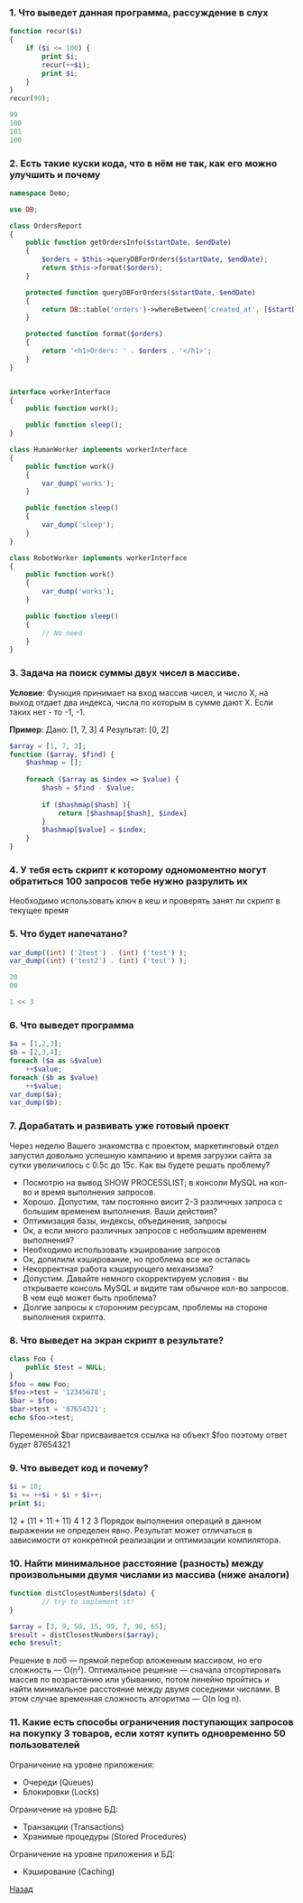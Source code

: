 ### 1. Что выведет данная программа, рассуждение в слух

```php
function recur($i)
{
    if ($i <= 100) {
        print $i;
        recur(++$i);
        print $i;
    }
}
recur(99);

99
100
101
100
```

### 2. Есть такие куски кода, что в нём не так, как его можно улучшить и почему

```php
namespace Demo;

use DB;

class OrdersReport
{
    public function getOrdersInfo($startDate, $endDate)
    {
        $orders = $this->queryDBForOrders($startDate, $endDate);
        return $this->format($orders);
    }

    protected function queryDBForOrders($startDate, $endDate)
    {
        return DB::table('orders')->whereBetween('created_at', [$startDate, $endDate])->get();
    }

    protected function format($orders)
    {
        return '<h1>Orders: ' . $orders . '</h1>';
    }
}
```

```php

interface workerInterface
{
    public function work();

    public function sleep();
}

class HumanWorker implements workerInterface
{
    public function work()
    {
        var_dump('works');
    }

    public function sleep()
    {
        var_dump('sleep');
    }
}

class RobotWorker implements workerInterface
{
    public function work()
    {
        var_dump('works');
    }

    public function sleep()
    {
        // No need
    }
}
```

### 3. Задача на поиск суммы двух чисел в массиве.

**Условие**:
Функция принимает на вход массив чисел, и число Х, на выход отдает два индекса, числа по которым в сумме дают Х.
Если таких нет - то -1, -1.

**Пример**:
Дано: [1, 7, 3] 4
Результат: [0, 2]

```php
$array = [1, 7, 3];
function ($array, $find) {
    $hashmap = [];
    
    foreach ($array as $index => $value) {
        $hash = $find - $value;
        
        if ($hashmap[$hash] ){
            return [$hashmap[$hash], $index]
        }
        $hashmap[$value] = $index;
    }
}
```

### 4. У тебя есть скрипт к которому одномоментно могут обратиться 100 запросов тебе нужно разрулить их

Необходимо использовать ключ в кеш и проверять занят ли скрипт в текущее время

### 5. Что будет напечатано?

```php
var_dump((int) ('2test') . (int) ('test') );
var_dump((int) ('test2') . (int) ('test') );

20
00
```

```php
1 << 3
```

### 6. Что выведет программа

```php
$a = [1,2,3];
$b = [2,3,4];
foreach ($a as &$value)
    ++$value;
foreach ($b as $value)
    ++$value;
var_dump($a);
var_dump($b);
```

### 7. Дорабатать и развивать уже готовый проект

Через неделю Вашего знакомства с проектом, маркетинговый отдел запустил довольно успешную кампанию и время загрузки
сайта за сутки увеличилось с 0.5c до 15с. Как вы будете решать проблему?

- Посмотрю на вывод SHOW PROCESSLIST; в консоли MySQL на кол-во и время выполнения запросов.
- Хорошо. Допустим, там постоянно висит 2-3 различных запроса с большим временем выполнения. Ваши действия?
- Оптимизация базы, индексы, объединения, запросы 
- Ок, а если много различных запросов с небольшим временем выполнения?
- Необходимо использовать кэширование запросов
- Ок, допилили кэширование, но проблема все же осталась
- Некорректная работа кэширующего механизма?
- Допустим. Давайте немного скорректируем условия - вы открываете консоль MySQL и видите там обычное кол-во запросов. В чем ещё может быть проблема?
- Долгие запросы к сторонним ресурсам, проблемы на стороне выполнения скрипта.

### 8. Что выведет на экран скрипт в результате?

```php
class Foo {
    public $test = NULL;
}
$foo = new Foo;
$foo->test = '12345678';
$bar = $foo;
$bar->test = '87654321';
echo $foo->test;
```
Переменной $bar присваивается ссылка на объект $foo поэтому ответ будет 87654321

### 9. Что выведет код и почему?

```php
$i = 10;
$i += ++$i + $i + $i++; 
print $i;
```
12 + (11 + 11 + 11)
 4     1    2   3
Порядок выполнения операций в данном выражении не определен явно. Результат может отличаться в зависимости от конкретной реализации и оптимизации компилятора.

### 10. Найти минимальное расстояние (разность) между произвольными двумя числами из массива (ниже аналоги)

```php
function distClosestNumbers($data) { 
        // try to implement it!
}

$array = [3, 9, 50, 15, 99, 7, 98, 65];
$result = distClosestNumbers($array);
echo $result;
```

Решение в лоб — прямой перебор вложенным массивом, но его сложность — O(n²).
Оптимальное решение — сначала отсортировать массив по возрастанию или убыванию, потом линейно пройтись и найти
минимальное расстояние между двумя соседними числами. В этом случае временная сложность алгоритма — O(n log n).

### 11. Какие есть способы ограничения поступающих запросов на покупку 3 товаров, если хотят купить одновременно 50 пользователей

Ограничение на уровне приложения:

- Очереди (Queues) 
- Блокировки (Locks)

Ограничение на уровне БД:

- Транзакции (Transactions) 
- Хранимые процедуры (Stored Procedures)

Ограничение на уровне приложения и БД:

- Кэширование (Caching)

[Назад](../../../README.md)
